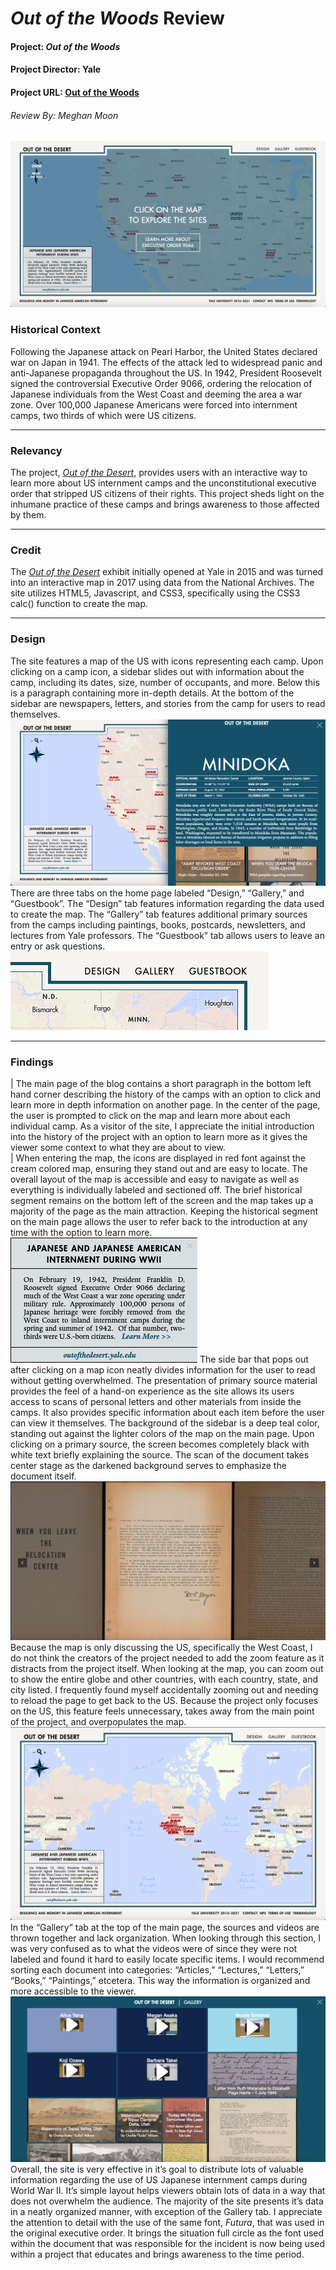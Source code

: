 # _Out of the Woods_ Review
#### Project: _Out of the Woods_
#### Project Director: Yale
#### Project URL: [Out of the Woods](https://outofthedesert.yale.edu)
###### Review By: Meghan Moon
![Main Page](https://github.com/MMoon2/MMoon2/blob/f2adb4ed48d1c4c5fe73a405f44192161be41262/images/Main%20Page.png)
### Historical Context
Following the Japanese attack on Pearl Harbor, the United States declared war on Japan in 1941. The effects of the attack led to widespread panic and anti-Japanese propaganda throughout the US. In 1942, President Roosevelt signed the controversial Executive Order 9066, ordering the relocation of Japanese individuals from the West Coast and deeming the area a war zone. Over 100,000 Japanese Americans were forced into internment camps, two thirds of which were US citizens.
* * *
### Relevancy
The project, [_Out of the Desert_](https://outofthedesert.yale.edu), provides users with an interactive way to learn more about US internment camps and the unconstitutional executive order that stripped US citizens of their rights. This project sheds light on the inhumane practice of these camps and brings awareness to those affected by them.
* * *
### Credit
The [_Out of the Desert_](https://outofthedesert.yale.edu) exhibit initially opened at Yale in 2015 and was turned into an interactive map in 2017 using data from the National Archives. The site utilizes HTML5, Javascript, and CSS3, specifically using the CSS3 calc() function to create the map.
* * *
### Design
The site features a map of the US with icons representing each camp. Upon clicking on a camp icon, a sidebar slides out with information about the camp, including its dates, size, number of occupants, and more. Below this is a paragraph containing more in-depth details. At the bottom of the sidebar are newspapers, letters, and stories from the camp for users to read themselves.  
![Side Bar](https://github.com/MMoon2/MMoon2/blob/268fb86b65c747bb5f29130279f799292e725f3e/images/Sidebar.png)
There are three tabs on the home page labeled “Design,” “Gallery,” and “Guestbook”. The “Design” tab features information regarding the data used to create the map. The “Gallery” tab features additional primary sources from the camps including paintings, books, postcards, newsletters, and lectures from Yale professors. The “Guestbook” tab allows users to leave an entry or ask questions.  
![Menu Tabs](https://github.com/MMoon2/MMoon2/blob/9da27eadd785dca983a8b016faea5b98be8ac99c/images/tabs.png)
* * *
### Findings
| The main page of the blog contains a short paragraph in the bottom left hand corner describing the history of the camps with an option to click and learn more in depth information on another page. In the center of the page, the user is prompted to click on the map and learn more about each individual camp. As a visitor of the site, I appreciate the initial introduction into the history of the project with an option to learn more as it gives the viewer some context to what they are about to view.  
| When entering the map, the icons are displayed in red font against the cream colored map, ensuring they stand out and are easy to locate. The overall layout of the map is accessible and easy to navigate as well as everything is individually labeled and sectioned off. The brief historical segment remains on the bottom left of the screen and the map takes up a majority of the page as the main attraction. Keeping the historical segment on the main page allows the user to refer back to the introduction at any time with the option to learn more.  
![Historical Info Box](https://github.com/MMoon2/MMoon2/blob/5f9c2d74359e571f07e1cebd76f885fcfbbd3afe/images/Background%20Info.png)
The side bar that pops out after clicking on a map icon neatly divides information for the user to read without getting overwhelmed. The presentation of primary source material provides the feel of a hand-on experience as the site allows its users access to scans of personal letters and other materials from inside the camps. It also provides specific information about each item before the user can view it themselves. The background of the sidebar is a deep teal color, standing out against the lighter colors of the map on the main page. Upon clicking on a primary source, the screen becomes completely black with white text briefly explaining the source. The scan of the document takes center stage as the darkened background serves to emphasize the document itself.  
![Primary Source](https://github.com/MMoon2/MMoon2/blob/5f9c2d74359e571f07e1cebd76f885fcfbbd3afe/images/Primary%20Source.png)
Because the map is only discussing the US, specifically the West Coast, I do not think the creators of the project needed to add the zoom feature as it distracts from the project itself. When looking at the map, you can zoom out to show the entire globe and other countries, with each country, state, and city listed. I frequently found myself accidentally zooming out and needing to reload the page to get back to the US. Because the project only focuses on the US, this feature feels unnecessary, takes away from the main point of the project, and overpopulates the map.  
![Entire Map](https://github.com/MMoon2/MMoon2/blob/f936b75942c367c5f01f361c0321b3b0d49312b2/images/Entire%20Map.png)
In the “Gallery” tab at the top of the main page, the sources and videos are thrown together and lack organization. When looking through this section, I was very confused as to what the videos were of since they were not labeled and found it hard to easily locate specific items. I would recommend sorting each document into categories: “Articles,” “Lectures,” “Letters,” “Books,” “Paintings,” etcetera. This way the information is organized and more accessible to the viewer.  
![Gallery Tab](https://github.com/MMoon2/MMoon2/blob/268fb86b65c747bb5f29130279f799292e725f3e/images/Gallery.png)
Overall, the site is very effective in it’s goal to distribute lots of valuable information regarding the use of US Japanese internment camps during World War II. It’s simple layout helps viewers obtain lots of data in a way that does not overwhelm the audience. The majority of the site presents it’s data in a neatly organized manner, with exception of the Gallery tab. I appreciate the attention to detail with the use of the same font, _Futura_, that was used in the original executive order. It brings the situation full circle as the font used within the document that was responsible for the incident is now being used within a project that educates and brings awareness to the time period.
